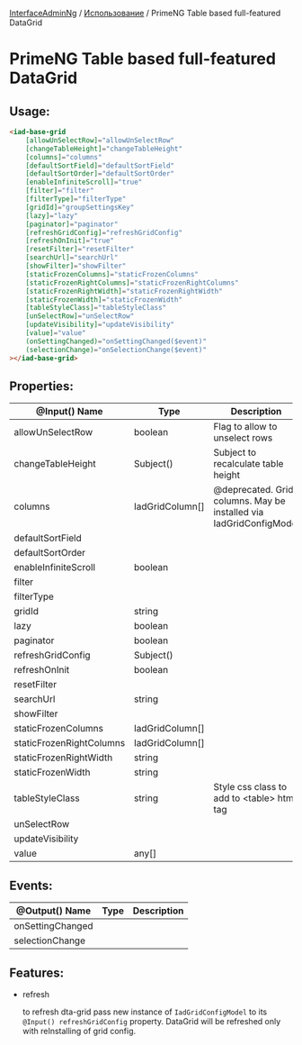[InterfaceAdminNg](../../../README.md) / [Использование](../2-usage-guide.md) / PrimeNG Table based full-featured DataGrid

# PrimeNG Table based full-featured DataGrid

## Usage:

```html
<iad-base-grid
    [allowUnSelectRow]="allowUnSelectRow"
    [changeTableHeight]="changeTableHeight"
    [columns]="columns"
    [defaultSortField]="defaultSortField"
    [defaultSortOrder]="defaultSortOrder"
    [enableInfiniteScroll]="true"
    [filter]="filter"
    [filterType]="filterType"
    [gridId]="groupSettingsKey"
    [lazy]="lazy"
    [paginator]="paginator"
    [refreshGridConfig]="refreshGridConfig"
    [refreshOnInit]="true"
    [resetFilter]="resetFilter"
    [searchUrl]="searchUrl"
    [showFilter]="showFilter"
    [staticFrozenColumns]="staticFrozenColumns"
    [staticFrozenRightColumns]="staticFrozenRightColumns"
    [staticFrozenRightWidth]="staticFrozenRightWidth"
    [staticFrozenWidth]="staticFrozenWidth"
    [tableStyleClass]="tableStyleClass"
    [unSelectRow]="unSelectRow"
    [updateVisibility]="updateVisibility"
    [value]="value"
    (onSettingChanged)="onSettingChanged($event)"
    (selectionChange)="onSelectionChange($event)"
></iad-base-grid>
```

## Properties:

@Input() Name|Type|Description
-------------|----|-----------
allowUnSelectRow|boolean|Flag to allow to unselect rows
changeTableHeight|Subject()|Subject to recalculate table height
columns|IadGridColumn[]|@deprecated. Grid columns. May be installed via IadGridConfigModel 
defaultSortField||
defaultSortOrder||
enableInfiniteScroll|boolean|
filter||
filterType||
gridId|string|
lazy|boolean|
paginator|boolean|
refreshGridConfig|Subject<IadGridConfigModel>()|
refreshOnInit|boolean|
resetFilter||
searchUrl|string|
showFilter||
staticFrozenColumns|IadGridColumn[]|
staticFrozenRightColumns|IadGridColumn[]|
staticFrozenRightWidth|string|
staticFrozenWidth|string|
tableStyleClass|string|Style css class to add to &lt;table&gt; html tag 
unSelectRow||
updateVisibility||
value|any[]|

## Events:

@Output() Name|Type|Description
-------------|----|-----------
onSettingChanged||
selectionChange||

## Features:

* refresh
  
  to refresh dta-grid pass new instance of `IadGridConfigModel` to its `@Input() refreshGridConfig` property. DataGrid will be refreshed only with reInstalling of grid config.   
